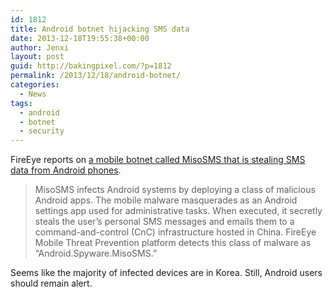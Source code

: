 ```yaml
---
id: 1812
title: Android botnet hijacking SMS data
date: 2013-12-18T19:55:38+00:00
author: Jenxi
layout: post
guid: http://bakingpixel.com/?p=1812
permalink: /2013/12/18/android-botnet/
categories:
  - News
tags:
  - android
  - botnet
  - security
---
```

FireEye reports on [a mobile botnet called MisoSMS that is stealing SMS data from Android phones](http://www.fireeye.com/blog/technical/botnet-activities-research/2013/12/misosms.html).

> MisoSMS infects Android systems by deploying a class of malicious Android apps. The mobile malware masquerades as an Android settings app used for administrative tasks. When executed, it secretly steals the user’s personal SMS messages and emails them to a command-and-control (CnC) infrastructure hosted in China. FireEye Mobile Threat Prevention platform detects this class of malware as “Android.Spyware.MisoSMS.” 

Seems like the majority of infected devices are in Korea. Still, Android users should remain alert.